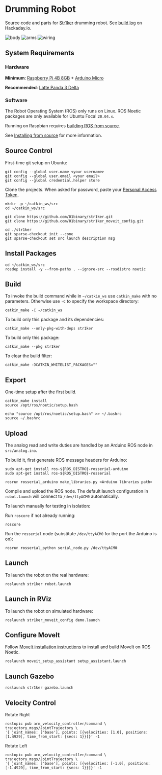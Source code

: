 # Drumming Robot

Source code and parts for [Str1ker](https://www.01binary.us/projects/drumming-robot/) drumming robot. See [build log](https://hackaday.io/project/171607-drumming-robot) on Hackaday.io.

![body](./doc/readme/body.png)
![arms](./doc/readme/arms.png)
![wiring](./doc/readme/wiring.jpeg)

## System Requirements

### Hardware

**Minimum**: [Raspberry Pi 4B 8GB](https://www.amazon.com/Raspberry-Pi-Computer-Suitable-Workstation/dp/B0899VXM8F) + [Arduino Micro](https://www.amazon.com/Arduino-Micro-Headers-A000053-Controller/dp/B00AFY2S56)

**Recommended**: [Latte Panda 3 Delta](https://www.amazon.com/LattePanda-Delta-864-Pocket-Sized-Computer/dp/B0BB7CY51B)

### Software

The Robot Operating System (ROS) only runs on Linux. ROS Noetic packages are only available for Ubuntu Focal `20.04.x`.

Running on Raspbian requires [building ROS from source](https://varhowto.com/install-ros-noetic-raspberry-pi-4/).

See [Installing from source](http://wiki.ros.org/noetic/Installation/Source) for more information.

## Source Control

First-time git setup on Ubuntu:

```
git config --global user.name <your username>
git config --global user.email <your email>
git config --global credential.helper store
```

Clone the projects. When asked for password, paste your [Personal Access Token](https://docs.github.com/en/authentication/keeping-your-account-and-data-secure/creating-a-personal-access-token).

```
mkdir -p ~/catkin_ws/src
cd ~/catkin_ws/src

git clone https://github.com/01binary/str1ker.git
git clone https://github.com/01binary/str1ker_moveit_config.git

cd ./str1ker
git sparse-checkout init --cone
git sparse-checkout set src launch description msg
```

## Install Packages

```
cd ~/catkin_ws/src
rosdep install -y --from-paths . --ignore-src --rosdistro noetic
```

## Build

To invoke the build command while in `~/catkin_ws` use `catkin_make` with no parameters. Otherwise use `-C` to specify the workspace directory:

```
catkin_make -C ~/catkin_ws
```

To build only this package and its dependencies:

```
catkin_make --only-pkg-with-deps str1ker
```

To build only this package:

```
catkin_make --pkg str1ker
```

To clear the build filter:

```
catkin_make -DCATKIN_WHITELIST_PACKAGES=""
```

## Export

One-time setup after the first build.

```
catkin_make install
source /opt/ros/noetic/setup.bash

echo "source /opt/ros/noetic/setup.bash" >> ~/.bashrc
source ~/.bashrc
```

## Upload

The analog read and write duties are handled by an Arduino ROS node in `src/analog.ino`.

To build it, first generate ROS message headers for Arduino:

```
sudo apt-get install ros-${ROS_DISTRO}-rosserial-arduino
sudo apt-get install ros-${ROS_DISTRO}-rosserial

rosrun rosserial_arduino make_libraries.py <Arduino libraries path>
```

Compile and upload the ROS node. The default launch configuration in `robot.launch` will connect to `/dev/ttyACM0` automatically.

To launch manually for testing in isolation:

Run `roscore` if not already running:

```
roscore
```

Run the `rosserial` node (substitute `/dev/ttyACM0` for the port the Arduino is on):

```
rosrun rosserial_python serial_node.py /dev/ttyACM0
```

## Launch

To launch the robot on the real hardware:

```
roslaunch str1ker robot.launch
```

## Launch in RViz

To launch the robot on simulated hardware:

```
roslaunch str1ker_moveit_config demo.launch
```

## Configure MoveIt

Follow [MoveIt installation instructions](https://ros-planning.github.io/moveit_tutorials/doc/getting_started/getting_started.html) to install and build MoveIt on ROS Noetic.

```
roslaunch moveit_setup_assistant setup_assistant.launch
```

## Launch Gazebo

```
roslaunch str1ker gazebo.launch
```

## Velocity Control

Rotate Right

```
rostopic pub arm_velocity_controller/command \
trajectory_msgs/JointTrajectory \
'{ joint_names: ['base'], points: [{velocities: [1.0], positions: [1.4929], time_from_start: {secs: 1}}]}' -1
```

Rotate Left

```
rostopic pub arm_velocity_controller/command \
trajectory_msgs/JointTrajectory \
'{ joint_names: ['base'], points: [{velocities: [-1.0], positions: [-1.4929], time_from_start: {secs: 1}}]}' -1
```
